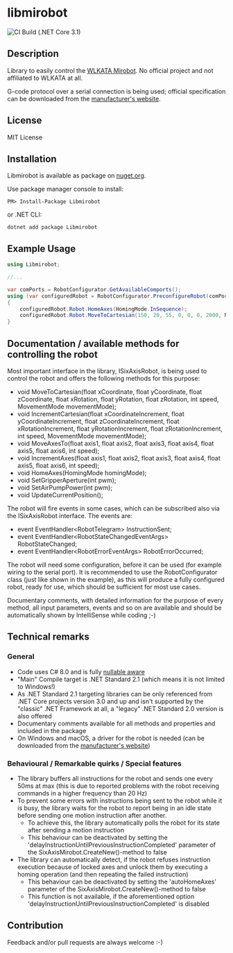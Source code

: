 # libmirobot

![CI Build (.NET Core 3.1)](https://github.com/maxkde/libmirobot/workflows/.NET%20Core/badge.svg)

## Description
Library to easily control the [WLKATA Mirobot](http://www.wlkata.com/site/index.html). No official project and not affiliated to WLKATA at all.

G-code protocol over a serial connection is being used; official specification can be downloaded from the [manufacturer's website](http://www.wlkata.com/site/downloads.html).

## License
MIT License

## Installation
Libmirobot is available as package on [nuget.org](https://www.nuget.org/packages/libmirobot/).

Use package manager console to install:
```
PM> Install-Package Libmirobot
```
or .NET CLI:
```
dotnet add package Libmirobot
```

## Example Usage
```C#
using Libmirobot;

//...

var comPorts = RobotConfigurator.GetAvailableComports();
using (var configuredRobot = RobotConfigurator.PreconfigureRobot(comPorts[0])) //Select the com port fitting to your setup, doesn't have to be comPorts[0]!
{
    configuredRobot.Robot.HomeAxes(HomingMode.InSequence);
    configuredRobot.Robot.MoveToCartesian(150, 20, 55, 0, 0, 0, 2000, MovementMode.Linear);
}
```

## Documentation / available methods for controlling the robot
Most important interface in the library, ISixAxisRobot, is being used to control the robot and offers the following methods for this purpose:

- void MoveToCartesian(float xCoordinate, float yCoordinate, float zCoordinate, float xRotation, float yRotation, float zRotation, int speed, MovementMode movementMode);
- void IncrementCartesian(float xCoordinateIncrement, float yCoordinateIncrement, float zCoordinateIncrement, float xRotationIncrement, float yRotationIncrement, float zRotationIncrement, int speed, MovementMode movementMode);
- void MoveAxesTo(float axis1, float axis2, float axis3, float axis4, float axis5, float axis6, int speed);
- void IncrementAxes(float axis1, float axis2, float axis3, float axis4, float axis5, float axis6, int speed);
- void HomeAxes(HomingMode homingMode);
- void SetGripperAperture(int pwm);
- void SetAirPumpPower(int pwm);
- void UpdateCurrentPosition();

The robot will fire events in some cases, which can be subscribed also via the ISixAxisRobot interface. The events are:
- event EventHandler&lt;RobotTelegram&gt; InstructionSent;
- event EventHandler&lt;RobotStateChangedEventArgs&gt; RobotStateChanged;
- event EventHandler&lt;RobotErrorEventArgs&gt; RobotErrorOccurred;


The robot will need some configuration, before it can be used (for example wiring to the serial port). It is recommended to use the RobotConfigurator class (just like shown in the example), as this will produce a fully configured robot, ready for use, which should be sufficient for most use cases.

Documentary comments, with detailed information for the purpose of every method, all input parameters, events and so on are available and should be automatically shown by IntelliSense while coding ;-)

## Technical remarks

### General
- Code uses C# 8.0 and is fully [nullable aware](https://devblogs.microsoft.com/dotnet/embracing-nullable-reference-types/)
- "Main" Compile target is .NET Standard 2.1 (which means it is not limited to Windows!)
- As .NET Standard 2.1 targeting libraries can be only referenced from .NET Core projects version 3.0 and up and isn't supported by the "classic" .NET Framework at all, a "legacy" .NET Standard 2.0 version is also offered
- Documentary comments available for all methods and properties and included in the package
- On Windows and macOS, a driver for the robot is needed (can be downloaded from the [manufacturer's website](http://www.wlkata.com/site/downloads.html))


### Behavioural / Remarkable quirks / Special features
- The library buffers all instructions for the robot and sends one every 50ms at max (this is due to reported problems with the robot receiving commands in a higher frequency than 20 Hz)
- To prevent some errors with instructions being sent to the robot while it is busy, the library waits for the robot to report being in an idle state before sending one motion instruction after another.
    - To achieve this, the library automatically polls the robot for its state after sending a motion instruction
    - This behaviour can be deactivated by setting the 'delayInstructionUntilPreviousInstructionCompleted' parameter of the SixAxisMirobot.CreateNew()-method to false
- The library can automatically detect, if the robot refuses instruction execution because of locked axes and unlock them by executing a homing operation (and then repeating the failed instruction)
    - This behaviour can be deactivated by setting the 'autoHomeAxes' parameter of the SixAxisMirobot.CreateNew()-method to false
    - This function is not available, if the aforementioned option 'delayInstructionUntilPreviousInstructionCompleted' is disabled


## Contribution
Feedback and/or pull requests are always welcome :-)